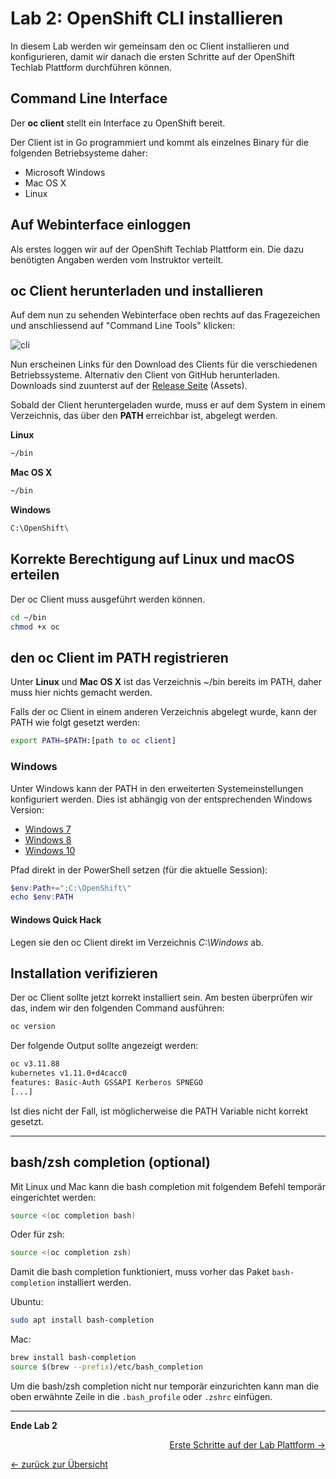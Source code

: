 # Lab 2: OpenShift CLI installieren

In diesem Lab werden wir gemeinsam den oc Client installieren und konfigurieren, damit wir danach die ersten Schritte auf der OpenShift Techlab Plattform durchführen können.

## Command Line Interface

Der **oc client** stellt ein Interface zu OpenShift bereit.

Der Client ist in Go programmiert und kommt als einzelnes Binary für die folgenden Betriebsysteme daher:

- Microsoft Windows
- Mac OS X
- Linux

## Auf Webinterface einloggen

Als erstes loggen wir auf der OpenShift Techlab Plattform ein. Die dazu benötigten Angaben werden vom Instruktor verteilt.

## oc Client herunterladen und installieren

Auf dem nun zu sehenden Webinterface oben rechts auf das Fragezeichen und anschliessend auf "Command Line Tools" klicken:

![cli](../images/lab_2_cli.png)

Nun erscheinen Links für den Download des Clients für die verschiedenen Betriebssysteme.
Alternativ den Client von GitHub herunterladen. Downloads sind zuunterst auf der [Release Seite](https://github.com/openshift/origin/releases/tag/v3.11.0) (Assets).

Sobald der Client heruntergeladen wurde, muss er auf dem System in einem Verzeichnis, das über den **PATH** erreichbar ist, abgelegt werden.

**Linux**

```bash
~/bin
```

**Mac OS X**

```bash
~/bin
```

**Windows**

```bash
C:\OpenShift\
```

## Korrekte Berechtigung auf Linux und macOS erteilen

Der oc Client muss ausgeführt werden können.

```bash
cd ~/bin
chmod +x oc
```

## den oc Client im PATH registrieren

Unter **Linux** und **Mac OS X** ist das Verzeichnis ~/bin bereits im PATH, daher muss hier nichts gemacht werden.

Falls der oc Client in einem anderen Verzeichnis abgelegt wurde, kann der PATH wie folgt gesetzt werden:

```bash
export PATH=$PATH:[path to oc client]
```

### Windows

Unter Windows kann der PATH in den erweiterten Systemeinstellungen konfiguriert werden. Dies ist abhängig von der entsprechenden Windows Version:

- [Windows 7](http://geekswithblogs.net/renso/archive/2009/10/21/how-to-set-the-windows-path-in-windows-7.aspx)
- [Windows 8](http://www.itechtics.com/customize-windows-environment-variables/)
- [Windows 10](http://techmixx.de/windows-10-umgebungsvariablen-bearbeiten/)

Pfad direkt in der PowerShell setzen (für die aktuelle Session):

```Powershell
$env:Path+=";C:\OpenShift\"
echo $env:PATH
```

#### Windows Quick Hack

Legen sie den oc Client direkt im Verzeichnis _C:\Windows_ ab.

## Installation verifizieren

Der oc Client sollte jetzt korrekt installiert sein. Am besten überprüfen wir das, indem wir den folgenden Command ausführen:

```bash
oc version
```

Der folgende Output sollte angezeigt werden:

```bash
oc v3.11.88
kubernetes v1.11.0+d4cacc0
features: Basic-Auth GSSAPI Kerberos SPNEGO
[...]
```

Ist dies nicht der Fall, ist möglicherweise die PATH Variable nicht korrekt gesetzt.

---

## bash/zsh completion (optional)

Mit Linux und Mac kann die bash completion mit folgendem Befehl temporär eingerichtet werden:

```bash
source <(oc completion bash)
```

Oder für zsh:

```zsh
source <(oc completion zsh)
```

Damit die bash completion funktioniert, muss vorher das Paket `bash-completion` installiert werden.

Ubuntu:

```bash
sudo apt install bash-completion
```

Mac:

```bash
brew install bash-completion
source $(brew --prefix)/etc/bash_completion
```

Um die bash/zsh completion nicht nur temporär einzurichten kann man die oben erwähnte Zeile in die `.bash_profile` oder `.zshrc` einfügen.

---

**Ende Lab 2**

<p width="100px" align="right"><a href="03_first_steps.md">Erste Schritte auf der Lab Plattform →</a></p>

[← zurück zur Übersicht](../README.md)
